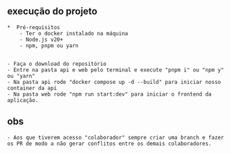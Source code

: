 ## execução do projeto
    *  Pré-requisitos
        - Ter o docker instalado na máquina
        - Node.js v20+
        - npm, pnpm ou yarn
  

    - Faça o download do repositório
    - Entre na pasta api e web pelo terminal e execute "pnpm i" ou "npm y" ou "yarn"
    - Na pasta api rode "docker compose up -d --build" para iniciar nosso container da api
    - Na pasta web rode "npm run start:dev" para iniciar o frontend da aplicação.

## obs
    - Aos que tiverem acesso "colaborador" sempre criar uma branch e fazer os PR de modo a não gerar conflitos entre os demais colaboradores.
